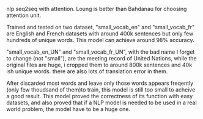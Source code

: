 nlp seq2seq with attention. Loung is better than Bahdanau for choosing attention unit. 

Trained and tested on two dataset, "small_vocab_en" and "small_vocab_fr" are English and French datasets with around 400k sentences but only few hundreds of unique words. This model can achieve around 98% accuracy. 

"small_vocab_en_UN" and "small_vocab_fr_UN", with the bad name I forget to change (not "small"), are the meeting record of United Nations, while the original files are huge, i cropped them to around 800k sentences and 40k ish unique words. there are also lots of translation error in them.

After discarded most words and leave only those words appears freqently (only few thoudsand of them)to train, this model is still too small to acheive a good result. This model proved the correctness of its function with easy datasets, and also proved that if a NLP model is needed to be used in a real world problem, the model have to be a huge one.

